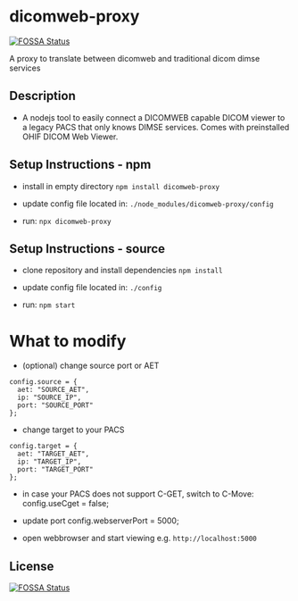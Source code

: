 # dicomweb-proxy
[![FOSSA Status](https://app.fossa.io/api/projects/git%2Bgithub.com%2Fknopkem%2Fdicomweb-proxy.svg?type=shield)](https://app.fossa.io/projects/git%2Bgithub.com%2Fknopkem%2Fdicomweb-proxy?ref=badge_shield)

A proxy to translate between dicomweb and traditional dicom dimse services

## Description
* A nodejs tool to easily connect a DICOMWEB capable DICOM viewer to a legacy PACS that only knows DIMSE services. Comes with preinstalled OHIF DICOM Web Viewer.

## Setup Instructions - npm

* install in empty directory
```npm install dicomweb-proxy```

* update config file located in:
```./node_modules/dicomweb-proxy/config```

* run:
```npx dicomweb-proxy```

## Setup Instructions - source

* clone repository and install dependencies 
```npm install```

* update config file located in:
```./config```

* run:
```npm start```

# What to modify
* (optional) change source port or AET 

```
config.source = {
  aet: "SOURCE_AET",
  ip: "SOURCE_IP",
  port: "SOURCE_PORT"
};
```

* change target to your PACS

```
config.target = {
  aet: "TARGET_AET",
  ip: "TARGET_IP",
  port: "TARGET_PORT"
};
```

* in case your PACS does not support C-GET, switch to C-Move:
config.useCget = false;

* update port
config.webserverPort = 5000;

* open webbrowser and start viewing
e.g. ```http://localhost:5000```

## License
[![FOSSA Status](https://app.fossa.io/api/projects/git%2Bgithub.com%2Fknopkem%2Fdicomweb-proxy.svg?type=large)](https://app.fossa.io/projects/git%2Bgithub.com%2Fknopkem%2Fdicomweb-proxy?ref=badge_large)
